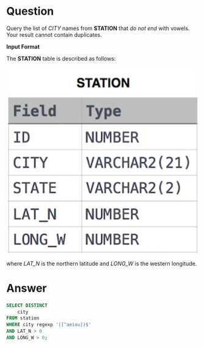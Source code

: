 # Question

Query the list of *CITY* names from **STATION** that *do not end* with vowels. Your result cannot contain duplicates.

**Input Format**

The **STATION** table is described as follows:

![Untitled](../../../../image/HackerRank/Weather_Observation_Station_10/image.jpg)

where *LAT_N* is the northern latitude and *LONG_W* is the western longitude.

# Answer

```sql
SELECT DISTINCT
    city
FROM station
WHERE city regexp '([^aeiou])$'
AND LAT_N > 0
AND LONG_W > 0;
```
